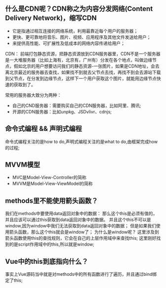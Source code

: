 ## 什么是CDN呢？CDN称之为内容分发网络(Content Delivery Network)，缩写CDN
- 它是指通过相互连接的网络系统，利用最靠近每个用户的服务器；
- 更快、更可靠地将音乐、图片、视频、应用程序及其他文件发送给用户；
- 来提供高性能、可扩展性及低成本的网络内容传递给用户；

CDN：
  前端打包静态资源，把静态资源放到CDN服务器里，CDN不是一个服务器是一大堆服务器（比如上海有，北京有，广州有）分发在各个地点，叫做边缘节点，假如北京的用户想要访问我们的静态资源-一张图片，如果是CDN地址，会去离北京最近的服务器去查找，如果找不到就去父节点去找，再找不到会去源站下载到父节点，在分发到边缘节点，这样下一个用户获取这个图片，就能用边缘节点快速的获取到了。

  常用的服务器大致分为两种：
  - 自己的CND服务器：需要购买自己的CDN服务器，比如阿里、腾讯;
  - 开源的CDN服务器：比如unpkg、JSDvlivr、cdnjs;

## 命令式编程 && 声明式编程
命令式编程关注的是how to do,声明式编程关注的是what to do,由框架完成how的过程;

## MVVM模型
- MVC是Model-View-Controller的简称
- MVVM是Model-View-ViewModel的简称

## methods里不能使用箭头函数？
我们在methods中要使用data返回对象中的数据：
那么这个this是必须有值的，并且应该可以通过this获取到data返回对象中的数据。
并且这个this不可以是window,因为window中我们无法获取到data返回对象中的数据；
但是如果我们使用箭头函数，那么这个this就会是window了；
为什么是window呢？
这里涉及到箭头函数使用this的查找规则，它会在自己的上层作用域中来查找this;
这里刚好找到的是script作用域中的this,所以就是window;

## Vue中的this到底指向什么？
事实上Vue源码当中就是对methods中的所有函数进行了遍历，并且通过bind绑定了this;